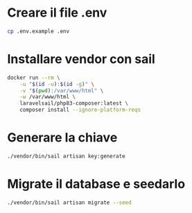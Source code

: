 # Creare il file .env
```bash
cp .env.example .env
```

# Installare vendor con sail
```bash
docker run --rm \
    -u "$(id -u):$(id -g)" \
    -v "$(pwd):/var/www/html" \
    -w /var/www/html \
    laravelsail/php83-composer:latest \
    composer install --ignore-platform-reqs
```

# Generare la chiave
```bash
./vendor/bin/sail artisan key:generate
```

# Migrate il database e seedarlo
```bash
./vendor/bin/sail artisan migrate --seed
```
